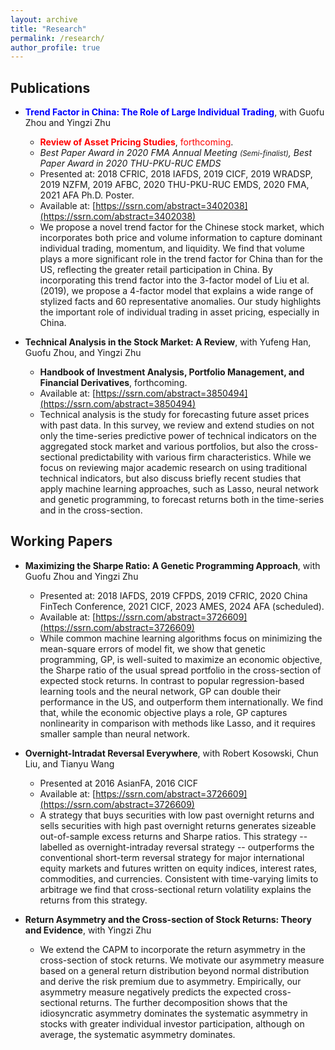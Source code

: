 ```yaml
---
layout: archive
title: "Research"
permalink: /research/
author_profile: true
---
```




Publications
------

+ **<font color="blue">Trend Factor in China: The Role of Large Individual Trading</font>**, with Guofu Zhou and Yingzi Zhu
  + **<font color="red">Review of Asset Pricing Studies</font>**, <font color="red">forthcoming</font>.
  + *Best Paper Award in 2020 FMA Annual Meeting <small>(Semi-finalist)</small>, Best Paper Award in 2020 THU-PKU-RUC EMDS*
  + Presented at: 2018 CFRIC, 2018 IAFDS, 2019 CICF, 2019 WRADSP, 2019 NZFM, 2019 AFBC, 2020 THU-PKU-RUC EMDS, 2020 FMA, 2021 AFA Ph.D. Poster.
  + Available at: [https://ssrn.com/abstract=3402038](https://ssrn.com/abstract=3402038)
  + We propose a novel trend factor for the Chinese stock market, which incorporates both price and volume information to capture dominant individual trading, momentum, and liquidity. We find that volume plays a more significant role in the trend factor for China than for the US, reflecting the greater retail participation in China. By incorporating this trend factor into the 3-factor model of Liu et al. (2019), we propose a 4-factor model that explains a wide range of stylized facts and 60 representative anomalies. Our study highlights the important role of individual trading in asset pricing, especially in China.
  <!---
  seminars at Gothenburg University, Lund University, Southwestern University of Finance and Economics, Stockholm University, Tsinghua University, University of Cincinnati, UIUC, and Washington University in St. Louis;
  -->

+ **Technical Analysis in the Stock Market: A Review**, with Yufeng Han, Guofu Zhou, and Yingzi Zhu
  + **Handbook of Investment Analysis, Portfolio Management, and Financial Derivatives**, forthcoming.
  + Available at: [https://ssrn.com/abstract=3850494](https://ssrn.com/abstract=3850494)
  + Technical analysis is the study for forecasting future asset prices with past data. In this survey, we review and extend studies on not only the time-series predictive power of technical indicators on the aggregated stock market and various portfolios, but also the cross-sectional predictability with various firm characteristics. While we focus on reviewing major academic research on using traditional technical indicators, but also discuss briefly recent studies that apply machine learning approaches, such as Lasso, neural network and genetic programming, to forecast returns both in the time-series and in the cross-section.


Working Papers
------


+ **Maximizing the Sharpe Ratio: A Genetic Programming Approach**, with Guofu Zhou and Yingzi Zhu 
  + Presented at:  2018 IAFDS, 2019 CFPDS, 2019 CFRIC, 2020 China FinTech Conference, 2021 CICF, 2023 AMES, 2024 AFA (scheduled).
  + Available at: [https://ssrn.com/abstract=3726609](https://ssrn.com/abstract=3726609)
  + While common machine learning algorithms focus on minimizing the mean-square errors of model fit, 
  we show that genetic programming, GP, is well-suited to maximize an economic objective, the Sharpe ratio of 
  the usual spread portfolio in the cross-section of expected stock returns. In contrast to popular regression-based 
  learning tools and the neural network, GP can double their performance in the US, and outperform them internationally. 
  We find that, while the economic objective plays a role, GP captures nonlinearity in comparison with methods like Lasso, 
  and it requires smaller sample than neural network.
  <!---
  seminars in London Business School, Sichuan University, Tsinghua University, Washington University in St. Louis, and Zhejiang University;
  -->

+ **Overnight-Intradat Reversal Everywhere**, with Robert Kosowski, Chun Liu, and Tianyu Wang
  + Presented at 2016 AsianFA, 2016 CICF
  + Available at: [https://ssrn.com/abstract=3726609](https://ssrn.com/abstract=3726609)
  + A strategy that buys securities with low past overnight returns and sells securities with high 
  past overnight returns generates sizeable out-of-sample excess returns and Sharpe ratios. 
  This strategy -- labelled as overnight-intraday reversal strategy -- outperforms the conventional
  short-term reversal strategy for major international equity markets and futures written on equity indices, 
  interest rates, commodities, and currencies. Consistent with time-varying limits to arbitrage we find that 
  cross-sectional return volatility explains the returns from this strategy.

  
+ **Return Asymmetry and the Cross-section of Stock Returns: Theory and Evidence**, with Yingzi Zhu
  + We extend the CAPM to incorporate the return asymmetry in the cross-section of stock returns. We
motivate our asymmetry measure based on a general return distribution beyond normal distribution and
derive the risk premium due to asymmetry. Empirically, our asymmetry measure negatively predicts the
expected cross-sectional returns. The further decomposition shows that the idiosyncratic asymmetry
dominates the systematic asymmetry in stocks with greater individual investor participation, although on
average, the systematic asymmetry dominates. 



<!---
Work in Progress
-----
+ **Choosing Factors: Explanatory Power vs Model Parsimony**
  + We examine which factor collection, in the model space spanned by existing factors, performs best in terms of the balance between explanatory power and model parsimony. Taking the union of the factors in the recent notable models, our comparison of 512 models shows that Liu, Zhou, and Zhu’s (2020) four factor model achieves the greatest explanatory power measured by the Sharpe ratio among all those satisfying model parsimony condition. Moreover, this model exhibits greater ability in explaining various test assets, and it also earns persistent premium.
-->


<!---
+ **Overnight-intraday Reversal in China**, (in Chinese) with Ronghua Qu and Tianyu Wang
  + We find a significant overnight-intraday reversal effect in the Chinese A share stock market, i.e., the
stocks with lower (higher) overnight returns will on average earn higher (lower) future intraday returns.
This overnight-intraday reversal effect substantially outperforms the traditional reversal effect by earning
a much higher daily return of 1.12% and a greater annualized Sharpe ratio up to 18.02. Moreover, this
effect increases with the stock illiquidity, the short-sale constraint, and individual ownership, indicating
that the illiquidity premium and investor sentiment are the two driving forces behind this reversal effect.
-->

<!---
  + In this paper, we examine the effect.
  + Download [here](https://yangliu-finance.github.io/files/WorkingPaper.pdf)
-->

